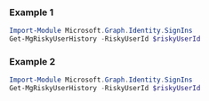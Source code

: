 ### Example 1
```powershell
Import-Module Microsoft.Graph.Identity.SignIns
Get-MgRiskyUserHistory -RiskyUserId $riskyUserId
```
### Example 2
```powershell
Import-Module Microsoft.Graph.Identity.SignIns
Get-MgRiskyUserHistory -RiskyUserId $riskyUserId
```
